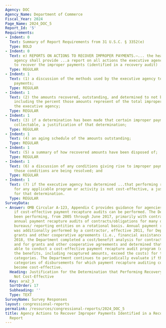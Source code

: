 ```yaml
---
Agency: DOC
Agency_Name: Department of Commerce
Fiscal_Year: 2024
Page_Name: 2024_DOC_5
Report_Id: '5'
Requirements:
- Indent: 0
  Text: Summary of Report Requirements from 31 U.S.C. § 3352(e)
  Type: BOLD
- Indent: 0
  Text: e) REPORTS ON ACTIONS TO RECOVER IMPROPER PAYMENTS.—... the head of the executive
    agency shall provide ...a report on all actions the executive agency is taking
    to recover the improper payments (identified in a recovery audit) ..including—
  Type: REGULAR
- Indent: 1
  Text: (1) a discussion of the methods used by the executive agency to recover improper
    payments;
  Type: REGULAR
- Indent: 1
  Text: (2) the amounts recovered, outstanding, and determined to not be collectable,
    including the percent those amounts represent of the total improper payments of
    the executive agency;
  Type: REGULAR
- Indent: 1
  Text: (3) if a determination has been made that certain improper payments are not
    collectable, a justification of that determination;
  Type: REGULAR
- Indent: 1
  Text: (4) an aging schedule of the amounts outstanding;
  Type: REGULAR
- Indent: 1
  Text: (5) a summary of how recovered amounts have been disposed of;
  Type: REGULAR
- Indent: 1
  Text: (6) a discussion of any conditions giving rise to improper payments and how
    those conditions are being resolved; and
  Type: REGULAR
- Indent: 1
  Text: (7) if the executive agency has determined ...that performing recovery audits
    for any applicable program or activity is not cost-effective, a justification
    for that determination.
  Type: REGULAR
SurveyData:
- Answer: OMB Circular A-123, Appendix C provides guidance for agencies to determine
    if cost-effective payment recapture audits can be performed. The Department had
    been performing, from 2005 through June 2017, primarily with contractor assistance,
    annual payment recapture audits of contracts/obligations for many of the Department’s
    bureaus/ reporting entities on a rotational basis. Annual payment recapture auditing
    was additionally performed by a contractor, effective 2011, for Department-wide
    grants and other cooperative agreements (i.e., financial assistance). In March
    2018, the Department completed a cost/benefit analysis for contracts/obligations
    and for grants and other cooperative agreements and determined that it was not
    able to conduct a cost-effective payment recapture audit program (one in which
    the benefits, including recaptured amounts, exceed the costs) for the above noted
    categories. The Department continues to periodically evaluate if there are any
    categories of disbursements for which payment recapture auditing could be or could
    become cost-effective.
  Heading: Justification for the Determination that Performing Recovery Audits are
    Not Cost-Effective
  Key: ara2_3
  SortOrder: 17
  Subheading: ''
  Type: TEXT
SurveyName: Survey Responses
layout: congressional-reports
permalink: /resources/congressional-reports/2024_DOC_5
title: Agency Actions to Recover Improper Payments Identified in a Recovery Audit
  Report
---
```

